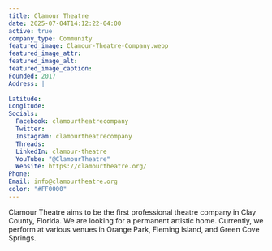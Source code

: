 ```yaml
---
title: Clamour Theatre
date: 2025-07-04T14:12:22-04:00
active: true
company_type: Community
featured_image: Clamour-Theatre-Company.webp
featured_image_attr: 
featured_image_alt: 
featured_image_caption: 
Founded: 2017
Address: |
    
Latitude: 
Longitude: 
Socials: 
  Facebook: clamourtheatrecompany
  Twitter: 
  Instagram: clamourtheatrecompany
  Threads:
  LinkedIn: clamour-theatre
  YouTube: "@ClamourTheatre"
  Website: https://clamourtheatre.org/
Phone: 	
Email: info@clamourtheatre.org
color: "#FF0000"
---
```

Clamour Theatre aims to be the first professional theatre company in Clay County, Florida. We are looking for a permanent artistic home. Currently, we perform at various venues in Orange Park, Fleming Island, and Green Cove Springs.